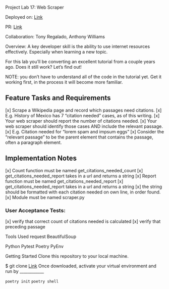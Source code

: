 Project Lab 17: Web Scraper

Deployed on: [Link](https://github.com/kevinhenry/web-scraper)

PR: [Link](https://github.com/kevinhenry/web-scraper/pulls)

Collaboration:
  Tony Regalado, Anthony Williams

Overview: A key developer skill is the ability to use internet resources effectively. Especially when learning a new topic.

For this lab you’ll be converting an excellent tutorial from a couple years ago. Does it still work? Let’s find out!

NOTE: you don’t have to understand all of the code in the tutorial yet. Get it working first, in the process it will become more familiar.

## Feature Tasks and Requirements
[x] Scrape a Wikipedia page and record which passages need citations.
[x] E.g. History of Mexico has 7 “citation needed” cases, as of this writing.
[x] Your web scraper should report the number of citations needed.
[x] Your web scraper should identify those cases AND include the relevant passage.
[x] E.g. Citation needed for “lorem spam and impsum eggs”
[x] Consider the “relevant passage” to be the parent element that contains the passage, often a paragraph element.


## Implementation Notes
[x] Count function must be named get_citations_needed_count
[x] get_citations_needed_report takes in a url and returns a string
[x] Report function must be named get_citations_needed_report
[x] get_citations_needed_report takes in a url and returns a string
[x] the string should be formatted with each citation needed on own line, in order found.
[x] Module must be named scraper.py

### User Acceptance Tests:
[x] verify that correct count of citations needed is calculated
[x] verify that preceding passage

Tools Used
request
BeautifulSoup


Python
Pytest
Poetry
PyEnv

Getting Started
Clone this repository to your local machine.

$ git clone [Link](https://github.com/kevinhenry/web-scraper.git)
Once downloaded, activate your virtual environment and run by ____________

`poetry init`
`poetry shell`
